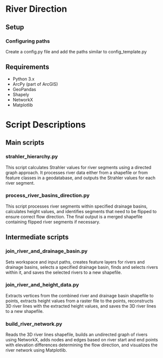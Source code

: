 # River Direction

## Setup

### Configuring paths
Create a config.py file and add the paths similar to config_template.py

## Requirements

- Python 3.x
- ArcPy (part of ArcGIS)
- GeoPandas
- Shapely
- NetworkX
- Matplotlib

# Script Descriptions

## Main scripts

### strahler_hierarchy.py

This script calculates Strahler values for river segments using a directed graph approach. It processes river data either from a shapefile or from feature classes in a geodatabase, and outputs the Strahler values for each river segment.

### process_river_basins_direction.py

This script processes river segments within specified drainage basins, calculates height values, and identifies segments that need to be flipped to ensure correct flow direction. The final output is a merged shapefile containing flipped river segments if necessary.

## Intermediate scripts

### join_river_and_drainage_basin.py
Sets workspace and input paths, creates feature layers for rivers and drainage basins, selects a specified drainage basin, finds and selects rivers within it, and saves the selected rivers to a new shapefile.

### join_river_and_height_data.py
Extracts vertices from the combined river and drainage basin shapefile to points, extracts height values from a raster file to the points, reconstructs 3D river lines with the extracted height values, and saves the 3D river lines to a new shapefile.

### build_river_network.py
Reads the 3D river lines shapefile, builds an undirected graph of rivers using NetworkX, adds nodes and edges based on river start and end points with elevation differences determining the flow direction, and visualizes the river network using Matplotlib.